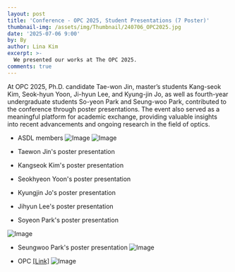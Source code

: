 ```yaml
---
layout: post
title: 'Conference - OPC 2025, Student Presentations (7 Poster)'
thumbnail-img: /assets/img/Thumbnail/240706_OPC2025.jpg
date: '2025-07-06 9:00'
by: By
author: Lina Kim
excerpt: >-
  We presented our works at The OPC 2025.
comments: true
---
```


At OPC 2025, Ph.D. candidate Tae-won Jin, master’s students Kang-seok Kim, Seok-hyun Yoon, Ji-hyun Lee, and Kyung-jin Jo, as well as fourth-year undergraduate students So-yeon Park and Seung-woo Park, contributed to the conference through poster presentations. The event also served as a meaningful platform for academic exchange, providing valuable insights into recent advancements and ongoing research in the field of optics.
- ASDL members
![Image](https://github.com/user-attachments/assets/3d26ee98-96a2-4ee0-a9e1-fd482f5f3560)
![Image](https://github.com/user-attachments/assets/9821a979-7a84-4625-b859-69c9ec085519)
- Taewon Jin's poster presentation 



- Kangseok Kim's poster presentation 



- Seokhyeon Yoon's poster presentation 



- Kyungjin Jo's poster presentation 



- Jihyun Lee's poster presentation 




- Soyeon Park's poster presentation

![Image](https://github.com/user-attachments/assets/9a345edd-23b0-4ba7-a80f-7f88b95c0116)



- Seungwoo Park's poster presentation
![Image](https://github.com/user-attachments/assets/0b77fe68-ee66-457f-b76c-380695b4e9d7)


- OPC [[Link]](https://www.osk.or.kr/conference/event/index.php?cfrid=126)
![Image](https://github.com/user-attachments/assets/7354326d-a41c-48d6-8b0b-f2e3dac9bbed)
